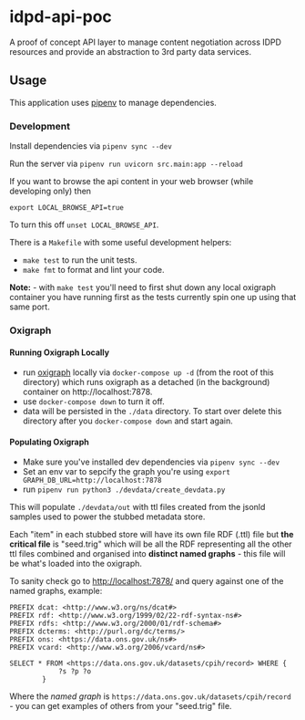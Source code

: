 # idpd-api-poc
A proof of concept API layer to manage content negotiation across IDPD resources and provide an abstraction to 3rd party data services.

## Usage

This application uses [pipenv](https://pypi.org/project/pipenv/) to manage dependencies.

### Development

Install dependencies via `pipenv sync --dev`

Run the server via `pipenv run uvicorn src.main:app --reload`

If you want to browse the api content in your web browser (while developing only) then

```
export LOCAL_BROWSE_API=true
```

To turn this off `unset LOCAL_BROWSE_API`.

There is a `Makefile` with some useful development helpers:

- `make test` to run the unit tests.
- `make fmt` to format and lint your code.

**Note:** - with `make test` you'll need to first shut down any local oxigraph container you have running first as the tests currently spin one up using that same port.

### Oxigraph

#### Running Oxigraph Locally

- run [oxigraph]() locally via `docker-compose up -d` (from the root of this directory) which runs oxigraph as a detached (in the background) container on http://localhost:7878.
- use `docker-compose down` to turn it off.
- data will be persisted in the `./data` directory. To start over delete this directory after
you `docker-compose down` and start again.

#### Populating Oxigraph

- Make sure you've installed dev dependencies via `pipenv sync --dev`
- Set an env var to sepcify the graph you're using `export GRAPH_DB_URL=http://localhost:7878`
- run `pipenv run python3 ./devdata/create_devdata.py`

This will populate `./devdata/out` with ttl files created from the jsonld samples
used to power the stubbed metadata store.

Each "item" in each stubbed store will have its own file RDF (.ttl) file but **the critical file** is "seed.trig" which will be all the RDF representing all the other ttl files combined and organised into **distinct named graphs** - this file will be what's loaded into the oxigraph.

To sanity check go to [http://localhost:7878/](http://localhost:7878/) and query against one of the named graphs, example:

```
PREFIX dcat: <http://www.w3.org/ns/dcat#>
PREFIX rdf: <http://www.w3.org/1999/02/22-rdf-syntax-ns#>
PREFIX rdfs: <http://www.w3.org/2000/01/rdf-schema#>
PREFIX dcterms: <http://purl.org/dc/terms/>
PREFIX ons: <https://data.ons.gov.uk/ns#>
PREFIX vcard: <http://www.w3.org/2006/vcard/ns#>

SELECT * FROM <https://data.ons.gov.uk/datasets/cpih/record> WHERE {
            ?s ?p ?o
        }
```

Where the _named graph_ is `https://data.ons.gov.uk/datasets/cpih/record` - you can get examples of others from your "seed.trig" file.
